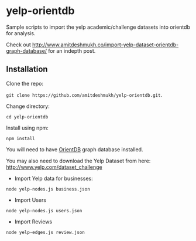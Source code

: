 # yelp-orientdb

Sample scripts to import the yelp academic/challenge datasets into orientdb for analysis. 

Check out <http://www.amitdeshmukh.co/import-yelp-dataset-orientdb-graph-database/> for an indepth post.

## Installation
Clone the repo: 

`git clone https://github.com/amitdeshmukh/yelp-orientdb.git`.

Change directory:  

`cd yelp-orientdb`

Install using npm: 

`npm install`

You will need to have [OrientDB](http://orientdb.com/) graph database installed.

You may also need to download the Yelp Dataset from here: <http://www.yelp.com/dataset_challenge>

- Import Yelp data for businesses:  

`node yelp-nodes.js business.json`

- Import Users

`node yelp-nodes.js users.json`

- Import Reviews

`node yelp-edges.js review.json`
